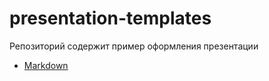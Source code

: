 # presentation-templates

Репозиторий содержит пример оформления презентации

* [Markdown](https://guides.hexlet.io/markdown/)

